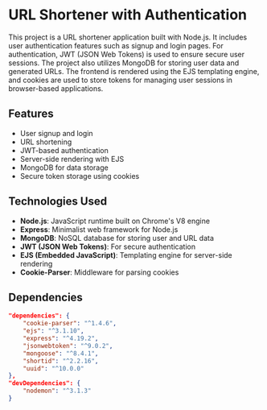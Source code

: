 # URL Shortener with Authentication

This project is a URL shortener application built with Node.js. It includes user authentication features such as signup and login pages. For authentication, JWT (JSON Web Tokens) is used to ensure secure user sessions. The project also utilizes MongoDB for storing user data and generated URLs. The frontend is rendered using the EJS templating engine, and cookies are used to store tokens for managing user sessions in browser-based applications.

## Features

- User signup and login
- URL shortening
- JWT-based authentication
- Server-side rendering with EJS
- MongoDB for data storage
- Secure token storage using cookies

## Technologies Used

- **Node.js**: JavaScript runtime built on Chrome's V8 engine
- **Express**: Minimalist web framework for Node.js
- **MongoDB**: NoSQL database for storing user and URL data
- **JWT (JSON Web Tokens)**: For secure authentication
- **EJS (Embedded JavaScript)**: Templating engine for server-side rendering
- **Cookie-Parser**: Middleware for parsing cookies

## Dependencies

```json
"dependencies": {
    "cookie-parser": "^1.4.6",
    "ejs": "^3.1.10",
    "express": "^4.19.2",
    "jsonwebtoken": "^9.0.2",
    "mongoose": "^8.4.1",
    "shortid": "^2.2.16",
    "uuid": "^10.0.0"
},
"devDependencies": {
    "nodemon": "^3.1.3"
}
